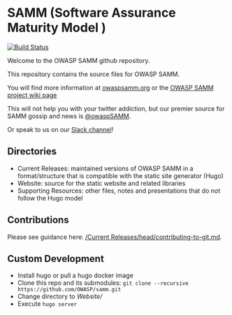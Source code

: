 SAMM (Software Assurance Maturity Model )
========

[![Build Status](https://img.shields.io/endpoint.svg?url=https%3A%2F%2Factions-badge.atrox.dev%2FOWASP%2Fsamm%2Fbadge%3Fref%3Dmaster&style=flat)](https://actions-badge.atrox.dev/OWASP/samm/goto?ref=master)

Welcome to the OWASP SAMM github repository.

This repository contains the source files for OWASP SAMM.

You will find more information at [owaspsamm.org](https://owaspsamm.org/) or the [OWASP SAMM project wiki page](https://www.owasp.org/index.php?title=Category:Software_Assurance_Maturity_Model)

This will not help you with your twitter addiction, but our premier source for SAMM gossip and news is [@owaspSAMM](https://twitter.com/owaspsamm).

Or speak to us on our [Slack channel](https://owasp.slack.com/messages/C0VF1EJGH)!

## Directories

- Current Releases: maintained versions of OWASP SAMM in a format/structure that is compatible with the static site generator (Hugo)
- Website: source for the static website and related libraries
- Supporting Resources: other files, notes and presentations that do not follow the Hugo model

## Contributions

Please see guidance here: [/Current Releases/head/contributing-to-git.md](https://github.com/OWASP/samm/blob/master/Current%20Releases/head/contributing-to-git.md).

## Custom Development
* Install hugo or pull a hugo docker image
* Clone this repo and its submodules: `git clone --recursive https://github.com/OWASP/samm.git`
* Change directory to _Website/_
* Execute `hugo server`

